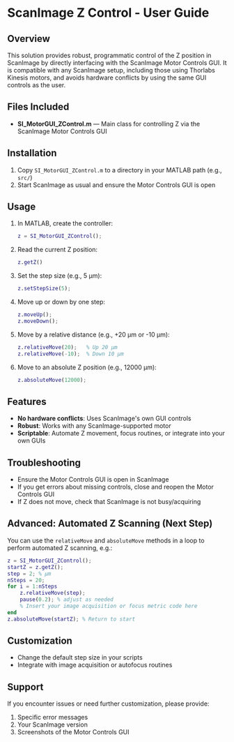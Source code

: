 # ScanImage Z Control - User Guide

## Overview

This solution provides robust, programmatic control of the Z position in ScanImage by directly interfacing with the ScanImage Motor Controls GUI. It is compatible with any ScanImage setup, including those using Thorlabs Kinesis motors, and avoids hardware conflicts by using the same GUI controls as the user.

## Files Included

- **SI_MotorGUI_ZControl.m** — Main class for controlling Z via the ScanImage Motor Controls GUI

## Installation

1. Copy `SI_MotorGUI_ZControl.m` to a directory in your MATLAB path (e.g., `src/`)
2. Start ScanImage as usual and ensure the Motor Controls GUI is open

## Usage

1. In MATLAB, create the controller:
   ```matlab
   z = SI_MotorGUI_ZControl();
   ```
2. Read the current Z position:
   ```matlab
   z.getZ()
   ```
3. Set the step size (e.g., 5 µm):
   ```matlab
   z.setStepSize(5);
   ```
4. Move up or down by one step:
   ```matlab
   z.moveUp();
   z.moveDown();
   ```
5. Move by a relative distance (e.g., +20 µm or -10 µm):
   ```matlab
   z.relativeMove(20);   % Up 20 µm
   z.relativeMove(-10);  % Down 10 µm
   ```
6. Move to an absolute Z position (e.g., 12000 µm):
   ```matlab
   z.absoluteMove(12000);
   ```

## Features

- **No hardware conflicts**: Uses ScanImage's own GUI controls
- **Robust**: Works with any ScanImage-supported motor
- **Scriptable**: Automate Z movement, focus routines, or integrate into your own GUIs

## Troubleshooting

- Ensure the Motor Controls GUI is open in ScanImage
- If you get errors about missing controls, close and reopen the Motor Controls GUI
- If Z does not move, check that ScanImage is not busy/acquiring

## Advanced: Automated Z Scanning (Next Step)

You can use the `relativeMove` and `absoluteMove` methods in a loop to perform automated Z scanning, e.g.:

```matlab
z = SI_MotorGUI_ZControl();
startZ = z.getZ();
step = 2; % µm
nSteps = 20;
for i = 1:nSteps
    z.relativeMove(step);
    pause(0.2); % adjust as needed
    % Insert your image acquisition or focus metric code here
end
z.absoluteMove(startZ); % Return to start
```

## Customization
- Change the default step size in your scripts
- Integrate with image acquisition or autofocus routines

## Support
If you encounter issues or need further customization, please provide:
1. Specific error messages
2. Your ScanImage version
3. Screenshots of the Motor Controls GUI

